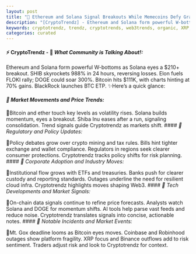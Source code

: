 ```yaml
---
layout: post
title: "🌇 Ethereum and Solana Signal Breakouts While Memecoins Defy Gravity"
description: "[CryptoTrendz] - Ethereum and Solana form powerful W-bottoms as Solana eyes a $210+ breakout. SHIB skyrockets 988% in 24 hours, reversing losses. Elon fuels FLOKI rally; DOGE could soar 300%. Bitcoin hits $111K, with charts hinting at 70% gains. BlackRock launches BTC ETP."
keywords: cryptotrendz, trendz, cryptotrends, web3trends, organic, XRP, Bitcoin, trading, UK, SOL, Musk, OpenSea, Binance, Token, Analyst, Crypto
categories: curated
---
```


#### ⚡ CryptoTrendz - 📌 *What Community is Talking About!:*

Ethereum and Solana form powerful W-bottoms as Solana eyes a $210+ breakout. SHIB skyrockets 988% in 24 hours, reversing losses. Elon fuels FLOKI rally; DOGE could soar 300%. Bitcoin hits $111K, with charts hinting at 70% gains. BlackRock launches BTC ETP. ✨Here’s a quick glance:


#### *🔖  Market Movements and Price Trends:*  

🔹Bitcoin and ether touch key levels as volatility rises. Solana builds momentum, eyes a breakout. Shiba Inu eases after a run, signaling consolidation. Trend signals guide Cryptotrendz as markets shift. #### *🔖  Regulatory and Policy Updates:*  

🔹Policy debates grow over crypto mining and tax rules. Bills hint tighter exchange and wallet compliance. Regulators in regions seek clearer consumer protections. Cryptotrendz tracks policy shifts for risk planning. #### *🔖  Corporate Adoption and Industry Moves:*  

🔹Institutional flow grows with ETFs and treasuries. Banks push for clearer custody and reporting standards. Outages underline the need for resilient cloud infra. Cryptotrendz highlights moves shaping Web3. #### *🔖  Tech Developments and Market Signals:*  

🔹On-chain data signals continue to refine price forecasts. Analysts watch Solana and DOGE for momentum shifts. AI tools help parse vast feeds and reduce noise. Cryptotrendz translates signals into concise, actionable notes. #### *🔖  Notable Incidents and Market Events:*  

🔹Mt. Gox deadline looms as Bitcoin eyes moves. Coinbase and Robinhood outages show platform fragility. XRP focus and Binance outflows add to risk sentiment. Traders adjust risk and look to Cryptotrendz for context.